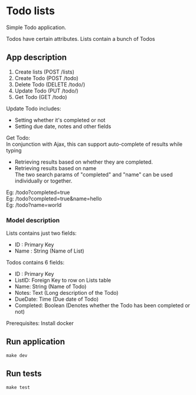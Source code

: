 # Todo lists    
Simple Todo application.  

Todos have certain attributes. Lists contain a bunch of Todos  
## App description
1. Create lists (POST /lists)
2. Create Todo (POST /todo)
3. Delete Todo (DELETE /todo/<todoID>)
4. Update Todo (PUT /todo/<todoID>)
5. Get Todo (GET /todo)

Update Todo includes:  
* Setting whether it's completed or not  
* Setting due date, notes and other fields  

Get Todo:  
In conjunction with Ajax, this can support auto-complete of results while typing  
* Retrieving results based on whether they are completed.  
* Retrieving results based on name  
The two search params of "completed" and "name" can be used individually or together.  

Eg: /todo?completed=true  
Eg: /todo?completed=true&name=hello  
Eg: /todo?name=world  

### Model description  
Lists contains just two fields:  
* ID : Primary Key  
* Name : String (Name of List)  

Todos contains 6 fields:  
* ID : Primary Key  
* ListID: Foreign Key to row on Lists table  
* Name: String (Name of Todo)  
* Notes: Text (Long description of the Todo)  
* DueDate: Time (Due date of Todo)  
* Completed: Boolean (Denotes whether the Todo has been completed or not)  


Prerequisites: Install docker  

## Run application
```
make dev
```

## Run tests
```
make test
```
